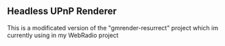Headless UPnP Renderer
----------------------

This is a modificated version of the "gmrender-resurrect" project which im currently using in my WebRadio project

[orig-project]: http://gmrender.nongnu.org/
[orig-cvs]:http://cvs.savannah.gnu.org/viewvc/gmrender/?root=gmrender
[compat-wiki]: https://github.com/hzeller/gmrender-resurrect/wiki/Comptibility
[upnp-display]: https://github.com/hzeller/upnp-display
[open-max-support]: https://github.com/hzeller/gmrender-resurrect/issues/33#issuecomment-23859699

